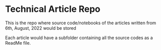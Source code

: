 # Technical Article Repo
This is the repo where source code/notebooks of the articles written from 6th, August, 2022 would be stored

Each article would have a subfolder containing all the source codes as a ReadMe file.
